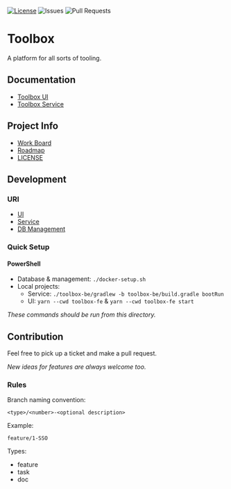 [![License](https://img.shields.io/badge/license-MIT-blue)](LICENSE.md)
![Issues](https://img.shields.io/github/issues/h3ar7b3a7/Toolbox)
![Pull Requests](https://img.shields.io/github/issues-pr-raw/h3ar7b3a7/Toolbox)

# Toolbox

A platform for all sorts of tooling.

## Documentation

- [Toolbox UI](toolbox-fe/README.md)
- [Toolbox Service](toolbox-be/README.md)

## Project Info

- [Work Board](https://github.com/users/H3AR7B3A7/projects/1/views/1)
- [Roadmap](Roadmap.md)
- [LICENSE](LICENSE.md)

## Development

### URI

- [UI](http://localhost:4200)
- [Service](http://localhost:8080)
- [DB Management](http://localhost:8081)

### Quick Setup

#### PowerShell

- Database & management: `./docker-setup.sh`
- Local projects:
  - Service: `./toolbox-be/gradlew -b toolbox-be/build.gradle bootRun`
  - UI: `yarn --cwd toolbox-fe` &  `yarn --cwd toolbox-fe start`

_These commands should be run from this directory._

[//]: # (TODO: Add spring & angular app to docker-compose)

## Contribution

Feel free to pick up a ticket and make a pull request.

_New ideas for features are always welcome too._

### Rules

Branch naming convention:

`<type>/<number>-<optional description>`

Example:

`feature/1-SSO`

Types:
- feature
- task
- doc